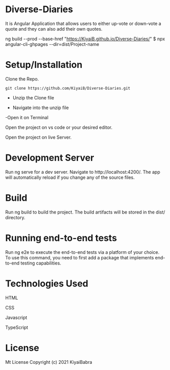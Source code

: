 # Diverse-Diaries
It is Angular Application that allows users to either up-vote or down-vote a quote and they can also add their own quotes.

ng build --prod --base-href "https://KiyaiB.github.io/Diverse-Diaries/" $ npx angular-cli-ghpages --dir=dist/Project-name

# Setup/Installation
Clone the Repo.

    git clone https://github.com/KiyaiB/Diverse-Diaries.git

   - Unzip the Clone file

   - Navigate into the unzip file

   -Open it on Terminal


    
Open the project on vs code or your desired editor.

Open the project on live Server.

# Development Server
Run ng serve for a dev server. Navigate to http://localhost:4200/. The app will automatically reload if you change any of the source files.

# Build
Run ng build to build the project. The build artifacts will be stored in the dist/ directory.

# Running end-to-end tests
Run ng e2e to execute the end-to-end tests via a platform of your choice. To use this command, you need to first add a package that implements end-to-end testing capabilities.

# Technologies Used
HTML

CSS

Javascript

TypeScript

# License
Mt License
Copyright (c) 2021 KiyaiBabra
